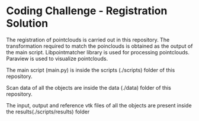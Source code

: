 # Coding Challenge - Registration Solution

The registration of pointclouds is carried out in this repository. The transformation required to match the poinclouds is obtained as the output of the main script. Libpointmatcher library is used for processing pointclouds. Paraview is used to visualize pointclouds.

The main script (main.py) is inside the scripts (./scripts) folder of this repository.

Scan data of all the objects are inside the data (./data) folder of this repository.

The input, output and reference vtk files of all the objects are present inside the results(./scripts/results) folder

